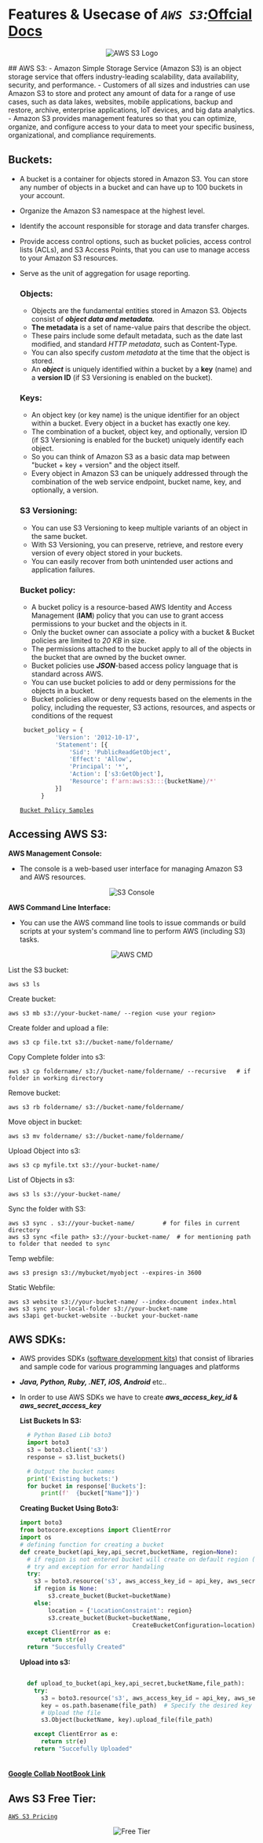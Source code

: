 # Features & Usecase of _`AWS S3`:_[Offcial Docs](https://docs.aws.amazon.com/AmazonS3/latest/userguide/Welcome.html)
<p align="center">
  <img src="https://res.cloudinary.com/hevo/image/upload/f_auto,q_auto/v1649770076/hevo-learn/Untitled-5-1.png?_i=AA" alt="AWS S3 Logo">
 </p>
## AWS S3:
- Amazon Simple Storage Service (Amazon S3) is an object storage service that offers industry-leading scalability, data availability, security, and performance. 
- Customers of all sizes and industries can use Amazon S3 to store and protect any amount of data for a range of use cases, such as data lakes, websites, mobile applications, backup and restore, archive, enterprise applications, IoT devices, and big data analytics. 
- Amazon S3 provides management features so that you can optimize, organize, and configure access to your data to meet your specific business, organizational, and compliance requirements.

## Buckets:
- A bucket is a container for objects stored in Amazon S3. You can store any number of objects in a bucket and can have up to 100 buckets in your account.
- Organize the Amazon S3 namespace at the highest level.
- Identify the account responsible for storage and data transfer charges.
- Provide access control options, such as bucket policies, access control lists (ACLs), and S3 Access Points, that you can use to manage access to your Amazon S3 resources.
- Serve as the unit of aggregation for usage reporting.

  ### Objects:
  - Objects are the fundamental entities stored in Amazon S3. Objects consist of **_object data and metadata._** 
  - **The metadata** is a set of name-value pairs that describe the object. 
  - These pairs include some default metadata, such as the date last modified, and standard _HTTP metadata_, such as Content-Type. 
  - You can also specify _custom metadata_ at the time that the object is stored.
  - An **_object_** is uniquely identified within a bucket by a __key__ (name) and a __version ID__ (if S3 Versioning is enabled on the bucket).
  
  ### Keys:
  - An object key (or key name) is the unique identifier for an object within a bucket. Every object in a bucket has exactly one key. 
  - The combination of a bucket, object key, and optionally, version ID (if S3 Versioning is enabled for the bucket) uniquely identify each object. 
  - So you can think of Amazon S3 as a basic data map between "bucket + key + version" and the object itself.
  - Every object in Amazon S3 can be uniquely addressed through the combination of the web service endpoint, bucket name, key, and optionally, a version.
  
  ### S3 Versioning:
  - You can use S3 Versioning to keep multiple variants of an object in the same bucket. 
  - With S3 Versioning, you can preserve, retrieve, and restore every version of every object stored in your buckets. 
  - You can easily recover from both unintended user actions and application failures.

  ### Bucket policy:
  - A bucket policy is a resource-based AWS Identity and Access Management (__IAM__) policy that you can use to grant access permissions to your bucket and the objects in it. 
  - Only the bucket owner can associate a policy with a bucket & Bucket policies are limited to _20 KB_ in size.
  - The permissions attached to the bucket apply to all of the objects in the bucket that are owned by the bucket owner. 
  - Bucket policies use **_JSON_**-based access policy language that is standard across AWS. 
  - You can use bucket policies to add or deny permissions for the objects in a bucket. 
  - Bucket policies allow or deny requests based on the elements in the policy, including the requester, S3 actions, resources, and aspects or conditions of the request
  ``` py
   bucket_policy = {
            'Version': '2012-10-17',
            'Statement': [{
                'Sid': 'PublicReadGetObject',
                'Effect': 'Allow',
                'Principal': '*',
                'Action': ['s3:GetObject'],
                'Resource': f'arn:aws:s3:::{bucketName}/*'
            }]
        }
     ```
    [`Bucket Policy Samples`](https://docs.aws.amazon.com/AmazonS3/latest/userguide/example-bucket-policies.html)
## Accessing AWS S3:

**AWS Management Console:**
- The console is a web-based user interface for managing Amazon S3 and AWS resources.
<p align="center">
  <img src="https://github.com/pnraj/Projects/assets/29162796/1d32379b-8f3b-4592-8578-01a71c988677" alt="S3 Console">
 </p>

**AWS Command Line Interface:**

- You can use the AWS command line tools to issue commands or build scripts at your system's command line to perform AWS (including S3) tasks.
<p align="center">
  <img src="https://github.com/pnraj/Projects/assets/29162796/3cda8557-d243-46c4-873b-28f4e3251dae" alt="AWS CMD">
 </p>
 
List the S3 bucket:
	
	aws s3 ls

Create bucket:
	
	aws s3 mb s3://your-bucket-name/ --region <use your region>

Create folder and upload a file:

	aws s3 cp file.txt s3://bucket-name/foldername/

Copy Complete folder into s3:

	aws s3 cp foldername/ s3://bucket-name/foldername/ --recursive   # if folder in working directory

Remove bucket:
	
	aws s3 rb foldername/ s3://bucket-name/foldername/

Move object in bucket: 
	
	aws s3 mv foldername/ s3://bucket-name/foldername/

Upload Object into s3:

	aws s3 cp myfile.txt s3://your-bucket-name/

List of Objects in s3:

	aws s3 ls s3://your-bucket-name/

Sync the folder with S3:

	aws s3 sync . s3://your-bucket-name/ 	  	# for files in current directory 
	aws s3 sync <file path> s3://your-bucket-name/ 	# for mentioning path to folder that needed to sync

Temp webfile:

	aws s3 presign s3://mybucket/myobject --expires-in 3600

Static Webfile:

	aws s3 website s3://your-bucket-name/ --index-document index.html
	aws s3 sync your-local-folder s3://your-bucket-name
	aws s3api get-bucket-website --bucket your-bucket-name

## AWS SDKs: 

- AWS provides SDKs ([software development kits](https://boto3.amazonaws.com/v1/documentation/api/latest/reference/services/s3.html)) that consist of libraries and sample code for various programming languages and platforms 
- **_Java, Python, Ruby, .NET, iOS, Android_** etc..
- In order to use AWS SDKs we have to create **_aws_access_key_id_ & _aws_secret_access_key_**

  **List Buckets In S3:**
  
  ``` py
    # Python Based Lib boto3
    import boto3 
    s3 = boto3.client('s3')
    response = s3.list_buckets()

    # Output the bucket names
    print('Existing buckets:')
    for bucket in response['Buckets']:
        print(f'  {bucket["Name"]}')
  ```    
  
  **Creating Bucket Using Boto3:**
  
  ``` py
  import boto3
  from botocore.exceptions import ClientError
  import os
  # defining function for creating a bucket
  def create_bucket(api_key,api_secret,bucketName, region=None):
    # if region is not entered bucket will create on default region (us-east-1)
    # try and exception for error handaling
    try:
      s3 = boto3.resource('s3', aws_access_key_id = api_key, aws_secret_access_key=api_secret)
      if region is None:
          s3.create_bucket(Bucket=bucketName)
      else:
          location = {'LocationConstraint': region}
          s3.create_bucket(Bucket=bucketName,
                                  CreateBucketConfiguration=location)
    except ClientError as e:
        return str(e)
    return "Succesfully Created"
    ```
    
    **Upload into s3:**
    
    ``` py
    
      def upload_to_bucket(api_key,api_secret,bucketName,file_path):
        try:
          s3 = boto3.resource('s3', aws_access_key_id = api_key, aws_secret_access_key=api_secret)
          key = os.path.basename(file_path)  # Specify the desired key (filename) in the bucket
          # Upload the file
          s3.Object(bucketName, key).upload_file(file_path)

        except ClientError as e:
          return str(e)
        return "Succefully Uploaded"
        
    ```
#### [Google Collab NootBook Link](https://colab.research.google.com/drive/1F1i_2Y9S5vLaywWTjyVQaToBInTnZ-Rd?usp=sharing)

## Aws S3 Free Tier:

[`AWS S3 Pricing`](https://aws.amazon.com/s3/pricing/)

<p align="center">
  <img src="https://github.com/pnraj/Projects/assets/29162796/bbfc1a0f-ba07-45ba-ad0e-e2f953485ba3" alt="Free Tier">
 </p>
 



